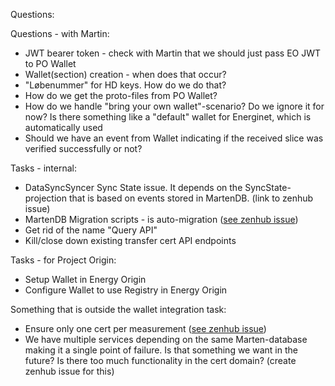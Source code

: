 Questions:

Questions - with Martin:
* JWT bearer token - check with Martin that we should just pass EO JWT to PO Wallet
* Wallet(section) creation - when does that occur?
* "Løbenummer" for HD keys. How do we do that?
* How do we get the proto-files from PO Wallet?
* How do we handle "bring your own wallet"-scenario? Do we ignore it for now? Is there something like a "default" wallet for Energinet, which is automatically used
* Should we have an event from Wallet indicating if the received slice was verified successfully or not?

Tasks - internal:

* DataSyncSyncer Sync State issue. It depends on the SyncState-projection that is based on events stored in MartenDB. (link to zenhub issue)
* MartenDB Migration scripts - is auto-migration ([see zenhub issue](https://app.zenhub.com/workspaces/team-atlas-633199659e255a37cd1d144f/issues/gh/energinet-datahub/energy-origin-issues/986))
* Get rid of the name "Query API"
* Kill/close down existing transfer cert API endpoints

Tasks - for Project Origin:

* Setup Wallet in Energy Origin
* Configure Wallet to use Registry in Energy Origin

Something that is outside the wallet integration task:

* Ensure only one cert per measurement ([see zenhub issue](https://app.zenhub.com/workspaces/team-atlas-633199659e255a37cd1d144f/issues/gh/energinet-datahub/energy-origin-issues/1114))
* We have multiple services depending on the same Marten-database making it a single point of failure. Is that something we want in the future? Is there too much functionality in the cert domain? (create zenhub issue for this)
